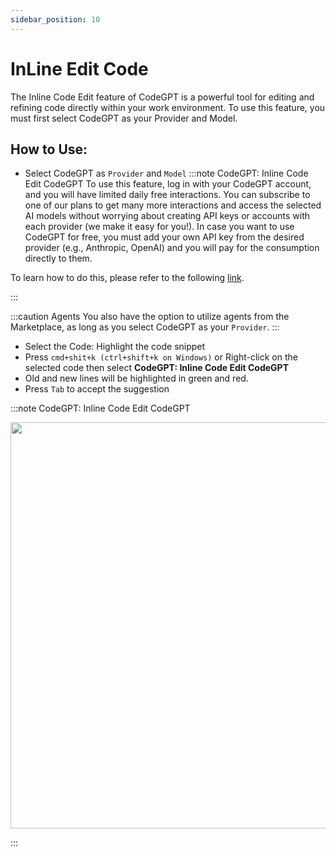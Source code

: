 ```yaml
---
sidebar_position: 10
---
```


# InLine Edit Code

The Inline Code Edit feature of CodeGPT is a powerful tool for editing and refining code directly within your work environment. To use this feature, you must first select CodeGPT as your Provider and Model.

## How to Use:
- Select CodeGPT as `Provider`  and `Model`
:::note CodeGPT: Inline Code Edit CodeGPT
To use this feature, log in with your CodeGPT account, and you will have limited daily free interactions. You can subscribe to one of our plans to get many more interactions and access the selected AI models without worrying about creating API keys or accounts with each provider (we make it easy for you!). In case you want to use CodeGPT for free, you must add your own API key from the desired provider (e.g., Anthropic, OpenAI) and you will pay for the consumption directly to them.

To learn how to do this, please refer to the following [link](https://help.codegpt.co/en/articles/9939744-connect-codegpt-to-vscode).

:::

:::caution Agents
You also have the option to utilize agents from the Marketplace, as long as you select CodeGPT as your `Provider`.
:::

- Select the Code: Highlight the code snippet
- Press `cmd+shit+k (ctrl+shift+k on Windows)` or Right-click on the selected code then select **CodeGPT: Inline Code Edit CodeGPT**
- Old and new lines will be highlighted in green and red.
- Press `Tab` to accept the suggestion

:::note CodeGPT: Inline Code Edit CodeGPT
<p align="center">
  <img width="900" height="650" src="https://github.com/user-attachments/assets/87c82fe4-c2d7-4bbe-a76d-36176d659828" />
</p>
:::


